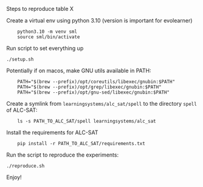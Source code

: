 Steps to reproduce table X

Create a virtual env using python 3.10 (version is important for evolearner)
```
    python3.10 -m venv sml
    source sml/bin/activate
```

Run script to set everything up
```
./setup.sh
```

Potentially if on macos, make GNU utils available in PATH:
```
    PATH="$(brew --prefix)/opt/coreutils/libexec/gnubin:$PATH"
    PATH="$(brew --prefix)/opt/grep/libexec/gnubin:$PATH"
    PATH="$(brew --prefix)/opt/gnu-sed/libexec/gnubin:$PATH"
```


Create a symlink from `learningsystems/alc_sat/spell` to the directory `spell` of ALC-SAT:
```
    ls -s PATH_TO_ALC_SAT/spell learningsystems/alc_sat
```

Install the requirements for ALC-SAT
```
    pip install -r PATH_TO_ALC_SAT/requirements.txt
```

Run the script to reproduce the experiments:
```
./reproduce.sh
```

Enjoy!
